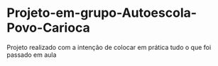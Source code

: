 # Projeto-em-grupo-Autoescola-Povo-Carioca
Projeto realizado com a intenção de colocar em prática tudo o que foi passado em aula
